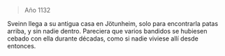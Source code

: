 > Año 1132

Sveinn llega a su antigua casa en Jötunheim, solo para encontrarla patas arriba, y sin nadie dentro. Pareciera que varios bandidos se hubiesen cebado con ella durante décadas, como si nadie viviese allí desde entonces.